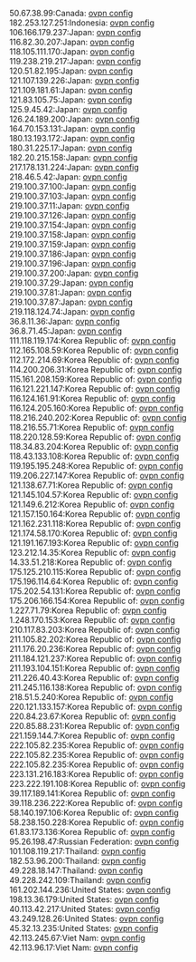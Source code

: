 50.67.38.99:Canada: [ovpn config](vpn/50_67_38_99.ovpn)  
182.253.127.251:Indonesia: [ovpn config](vpn/182_253_127_251.ovpn)  
106.166.179.237:Japan: [ovpn config](vpn/106_166_179_237.ovpn)  
116.82.30.207:Japan: [ovpn config](vpn/116_82_30_207.ovpn)  
118.105.111.170:Japan: [ovpn config](vpn/118_105_111_170.ovpn)  
119.238.219.217:Japan: [ovpn config](vpn/119_238_219_217.ovpn)  
120.51.82.195:Japan: [ovpn config](vpn/120_51_82_195.ovpn)  
121.107.139.226:Japan: [ovpn config](vpn/121_107_139_226.ovpn)  
121.109.181.61:Japan: [ovpn config](vpn/121_109_181_61.ovpn)  
121.83.105.75:Japan: [ovpn config](vpn/121_83_105_75.ovpn)  
125.9.45.42:Japan: [ovpn config](vpn/125_9_45_42.ovpn)  
126.24.189.200:Japan: [ovpn config](vpn/126_24_189_200.ovpn)  
164.70.153.131:Japan: [ovpn config](vpn/164_70_153_131.ovpn)  
180.13.193.172:Japan: [ovpn config](vpn/180_13_193_172.ovpn)  
180.31.225.17:Japan: [ovpn config](vpn/180_31_225_17.ovpn)  
182.20.215.158:Japan: [ovpn config](vpn/182_20_215_158.ovpn)  
217.178.131.224:Japan: [ovpn config](vpn/217_178_131_224.ovpn)  
218.46.5.42:Japan: [ovpn config](vpn/218_46_5_42.ovpn)  
219.100.37.100:Japan: [ovpn config](vpn/219_100_37_100.ovpn)  
219.100.37.103:Japan: [ovpn config](vpn/219_100_37_103.ovpn)  
219.100.37.11:Japan: [ovpn config](vpn/219_100_37_11.ovpn)  
219.100.37.126:Japan: [ovpn config](vpn/219_100_37_126.ovpn)  
219.100.37.154:Japan: [ovpn config](vpn/219_100_37_154.ovpn)  
219.100.37.158:Japan: [ovpn config](vpn/219_100_37_158.ovpn)  
219.100.37.159:Japan: [ovpn config](vpn/219_100_37_159.ovpn)  
219.100.37.186:Japan: [ovpn config](vpn/219_100_37_186.ovpn)  
219.100.37.196:Japan: [ovpn config](vpn/219_100_37_196.ovpn)  
219.100.37.200:Japan: [ovpn config](vpn/219_100_37_200.ovpn)  
219.100.37.29:Japan: [ovpn config](vpn/219_100_37_29.ovpn)  
219.100.37.81:Japan: [ovpn config](vpn/219_100_37_81.ovpn)  
219.100.37.87:Japan: [ovpn config](vpn/219_100_37_87.ovpn)  
219.118.124.74:Japan: [ovpn config](vpn/219_118_124_74.ovpn)  
36.8.11.36:Japan: [ovpn config](vpn/36_8_11_36.ovpn)  
36.8.71.45:Japan: [ovpn config](vpn/36_8_71_45.ovpn)  
111.118.119.174:Korea Republic of: [ovpn config](vpn/111_118_119_174.ovpn)  
112.165.108.59:Korea Republic of: [ovpn config](vpn/112_165_108_59.ovpn)  
112.172.214.69:Korea Republic of: [ovpn config](vpn/112_172_214_69.ovpn)  
114.200.206.31:Korea Republic of: [ovpn config](vpn/114_200_206_31.ovpn)  
115.161.208.159:Korea Republic of: [ovpn config](vpn/115_161_208_159.ovpn)  
116.121.221.147:Korea Republic of: [ovpn config](vpn/116_121_221_147.ovpn)  
116.124.161.91:Korea Republic of: [ovpn config](vpn/116_124_161_91.ovpn)  
116.124.205.160:Korea Republic of: [ovpn config](vpn/116_124_205_160.ovpn)  
118.216.240.202:Korea Republic of: [ovpn config](vpn/118_216_240_202.ovpn)  
118.216.55.71:Korea Republic of: [ovpn config](vpn/118_216_55_71.ovpn)  
118.220.128.59:Korea Republic of: [ovpn config](vpn/118_220_128_59.ovpn)  
118.34.83.204:Korea Republic of: [ovpn config](vpn/118_34_83_204.ovpn)  
118.43.133.108:Korea Republic of: [ovpn config](vpn/118_43_133_108.ovpn)  
119.195.195.248:Korea Republic of: [ovpn config](vpn/119_195_195_248.ovpn)  
119.206.227.147:Korea Republic of: [ovpn config](vpn/119_206_227_147.ovpn)  
121.138.67.71:Korea Republic of: [ovpn config](vpn/121_138_67_71.ovpn)  
121.145.104.57:Korea Republic of: [ovpn config](vpn/121_145_104_57.ovpn)  
121.149.6.212:Korea Republic of: [ovpn config](vpn/121_149_6_212.ovpn)  
121.157.150.164:Korea Republic of: [ovpn config](vpn/121_157_150_164.ovpn)  
121.162.231.118:Korea Republic of: [ovpn config](vpn/121_162_231_118.ovpn)  
121.174.58.170:Korea Republic of: [ovpn config](vpn/121_174_58_170.ovpn)  
121.191.167.193:Korea Republic of: [ovpn config](vpn/121_191_167_193.ovpn)  
123.212.14.35:Korea Republic of: [ovpn config](vpn/123_212_14_35.ovpn)  
14.33.51.218:Korea Republic of: [ovpn config](vpn/14_33_51_218.ovpn)  
175.125.210.115:Korea Republic of: [ovpn config](vpn/175_125_210_115.ovpn)  
175.196.114.64:Korea Republic of: [ovpn config](vpn/175_196_114_64.ovpn)  
175.202.54.131:Korea Republic of: [ovpn config](vpn/175_202_54_131.ovpn)  
175.206.166.154:Korea Republic of: [ovpn config](vpn/175_206_166_154.ovpn)  
1.227.71.79:Korea Republic of: [ovpn config](vpn/1_227_71_79.ovpn)  
1.248.170.153:Korea Republic of: [ovpn config](vpn/1_248_170_153.ovpn)  
210.117.83.203:Korea Republic of: [ovpn config](vpn/210_117_83_203.ovpn)  
211.105.82.202:Korea Republic of: [ovpn config](vpn/211_105_82_202.ovpn)  
211.176.20.236:Korea Republic of: [ovpn config](vpn/211_176_20_236.ovpn)  
211.184.121.237:Korea Republic of: [ovpn config](vpn/211_184_121_237.ovpn)  
211.193.104.151:Korea Republic of: [ovpn config](vpn/211_193_104_151.ovpn)  
211.226.40.43:Korea Republic of: [ovpn config](vpn/211_226_40_43.ovpn)  
211.245.116.138:Korea Republic of: [ovpn config](vpn/211_245_116_138.ovpn)  
218.51.5.240:Korea Republic of: [ovpn config](vpn/218_51_5_240.ovpn)  
220.121.133.157:Korea Republic of: [ovpn config](vpn/220_121_133_157.ovpn)  
220.84.23.67:Korea Republic of: [ovpn config](vpn/220_84_23_67.ovpn)  
220.85.88.231:Korea Republic of: [ovpn config](vpn/220_85_88_231.ovpn)  
221.159.144.7:Korea Republic of: [ovpn config](vpn/221_159_144_7.ovpn)  
222.105.82.235:Korea Republic of: [ovpn config](vpn/222_105_82_235.ovpn)  
222.105.82.235:Korea Republic of: [ovpn config](vpn/222_105_82_235.ovpn)  
222.105.82.235:Korea Republic of: [ovpn config](vpn/222_105_82_235.ovpn)  
223.131.216.183:Korea Republic of: [ovpn config](vpn/223_131_216_183.ovpn)  
223.222.191.108:Korea Republic of: [ovpn config](vpn/223_222_191_108.ovpn)  
39.117.189.141:Korea Republic of: [ovpn config](vpn/39_117_189_141.ovpn)  
39.118.236.222:Korea Republic of: [ovpn config](vpn/39_118_236_222.ovpn)  
58.140.197.106:Korea Republic of: [ovpn config](vpn/58_140_197_106.ovpn)  
58.238.150.228:Korea Republic of: [ovpn config](vpn/58_238_150_228.ovpn)  
61.83.173.136:Korea Republic of: [ovpn config](vpn/61_83_173_136.ovpn)  
95.26.198.47:Russian Federation: [ovpn config](vpn/95_26_198_47.ovpn)  
101.108.119.217:Thailand: [ovpn config](vpn/101_108_119_217.ovpn)  
182.53.96.200:Thailand: [ovpn config](vpn/182_53_96_200.ovpn)  
49.228.18.147:Thailand: [ovpn config](vpn/49_228_18_147.ovpn)  
49.228.242.109:Thailand: [ovpn config](vpn/49_228_242_109.ovpn)  
161.202.144.236:United States: [ovpn config](vpn/161_202_144_236.ovpn)  
198.13.36.179:United States: [ovpn config](vpn/198_13_36_179.ovpn)  
40.113.42.217:United States: [ovpn config](vpn/40_113_42_217.ovpn)  
43.249.128.26:United States: [ovpn config](vpn/43_249_128_26.ovpn)  
45.32.13.235:United States: [ovpn config](vpn/45_32_13_235.ovpn)  
42.113.245.67:Viet Nam: [ovpn config](vpn/42_113_245_67.ovpn)  
42.113.96.17:Viet Nam: [ovpn config](vpn/42_113_96_17.ovpn)  
